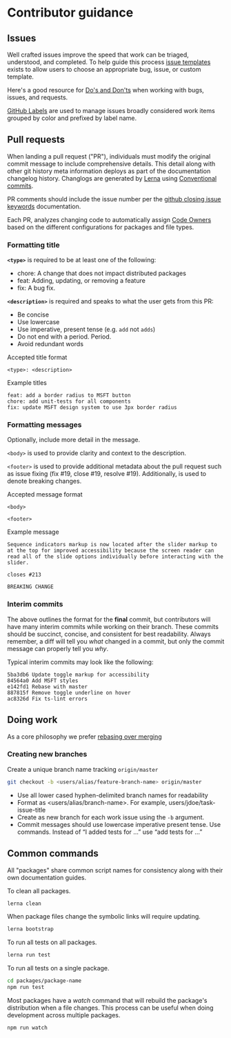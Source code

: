 # Contributor guidance

## Issues

Well crafted issues improve the speed that work can be triaged, understood, and completed. To help guide this process [issue templates](https://github.com/Microsoft/fast-dna/tree/master/.github/ISSUE_TEMPLATE) exists to allow users to choose an appropriate bug, issue, or custom template.

Here's a good resource for [Do's and Don'ts](https://hackernoon.com/45-github-issues-dos-and-donts-dfec9ab4b612) when working with bugs, issues, and requests.

[GitHub Labels](https://developer.github.com/v3/issues/labels/) are used to manage issues broadly considered work items grouped by color and prefixed by label name.

## Pull requests

When landing a pull request ("PR"), individuals must modify the original commit message to include comprehensive details. This detail along with other git history meta information deploys as part of the documentation changelog history. Changlogs are generated by [Lerna](https://lernajs.io/) using [Conventional commits](https://conventionalcommits.org/).

PR comments should include the issue number per the [github closing issue keywords](https://help.github.com/articles/closing-issues-using-keywords/) documentation.

Each PR, analyzes changing code to automatically assign [Code Owners](https://github.com/Microsoft/fast-dna/blob/master/.github/CODEOWNERS) based on the different configurations for packages and file types.

### Formatting title

**`<type>`** is required to be at least one of the following:

- chore: A change that does not impact distributed packages
- feat: Adding, updating, or removing a feature
- fix: A bug fix.

**`<description>`** is required and speaks to what the user gets from this PR:

- Be concise
- Use lowercase
- Use imperative, present tense (e.g. `add` not `adds`)
- Do not end with a period. Period.
- Avoid redundant words

Accepted title format

```comment
<type>: <description>
```

Example titles

```comment
feat: add a border radius to MSFT button
chore: add unit-tests for all components
fix: update MSFT design system to use 3px border radius
```

### Formatting messages

Optionally, include more detail in the message.

`<body>` is used to provide clarity and context to the description.

`<footer>` is used to provide additional metadata about the pull request such as issue fixing (fix #19, close #19, resolve #19). Additionally, is used to denote breaking changes.

Accepted message format

```comment
<body>

<footer>
```

Example message

```comment
Sequence indicators markup is now located after the slider markup to at the top for improved accessibility because the screen reader can read all of the slide options individually before interacting with the slider.

closes #213

BREAKING CHANGE
```

### Interim commits

The above outlines the format for the **final** commit, but contributors will have many interim commits while working on their branch. These commits should be succinct, concise, and consistent for best readability. Always remember, a diff will tell you _what_ changed in a commit, but only the commit message can properly tell you _why_.

Typical interim commits may look like the following:

```terminal
5ba3db6 Update toggle markup for accessibility
84564a0 Add MSFT styles
e142fd1 Rebase with master
887815f Remove toggle underline on hover
ac8326d Fix ts-lint errors
```

## Doing work

As a core philosophy we prefer [rebasing over merging](https://www.atlassian.com/git/tutorials/merging-vs-rebasing)

### Creating new branches

Create a unique branch name tracking `origin/master`

```bash
git checkout -b <users/alias/feature-branch-name> origin/master
```

- Use all lower cased hyphen-delimited branch names for readability
- Format as <users/alias/branch-name>. For example, users/jdoe/task-issue-title
- Create as new branch for each work issue using the `-b` argument.
- Commit messages should use lowercase imperative present tense. Use commands. Instead of “I added tests for ...” use “add tests for ...”

## Common commands

All "packages" share common script names for consistency along with their own documentation guides.

To clean all packages.

```bash
lerna clean
```

When package files change the symbolic links will require updating.

```bash
lerna bootstrap
```

To run all tests on all packages.

```bash
lerna run test
```

To run all tests on a single package.

```bash
cd packages/package-name
npm run test
```

Most packages have a *watch* command that will rebuild the package's distribution when a file changes. This process can be useful when doing development across multiple packages.

```bash
npm run watch
```